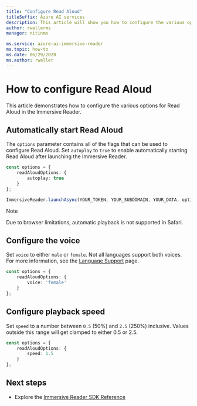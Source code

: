 ```yaml
---
title: "Configure Read Aloud"
titleSuffix: Azure AI services
description: This article will show you how to configure the various options for Read Aloud.
author: rwallerms
manager: nitinme

ms.service: azure-ai-immersive-reader
ms.topic: how-to
ms.date: 06/29/2020
ms.author: rwaller
---
```


# How to configure Read Aloud

This article demonstrates how to configure the various options for Read Aloud in the Immersive Reader.

## Automatically start Read Aloud

The `options` parameter contains all of the flags that can be used to configure Read Aloud. Set `autoplay` to `true` to enable automatically starting Read Aloud after launching the Immersive Reader.

```typescript
const options = {
    readAloudOptions: {
        autoplay: true
    }
};

ImmersiveReader.launchAsync(YOUR_TOKEN, YOUR_SUBDOMAIN, YOUR_DATA, options);
```

> [!NOTE]
> Due to browser limitations, automatic playback is not supported in Safari.

## Configure the voice

Set `voice` to either `male` or `female`. Not all languages support both voices. For more information, see the [Language Support](./language-support.md) page.

```typescript
const options = {
    readAloudOptions: {
        voice: 'female'
    }
};
```

## Configure playback speed

Set `speed` to a number between `0.5` (50%) and `2.5` (250%) inclusive. Values outside this range will get clamped to either 0.5 or 2.5.

```typescript
const options = {
    readAloudOptions: {
        speed: 1.5
    }
};
```

## Next steps

* Explore the [Immersive Reader SDK Reference](./reference.md)
